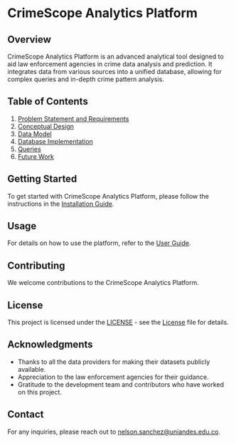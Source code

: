 # CrimeScope Analytics Platform

## Overview

CrimeScope Analytics Platform is an advanced analytical tool designed to aid law enforcement agencies in crime data analysis and prediction. It integrates data from various sources into a unified database, allowing for complex queries and in-depth crime pattern analysis.

## Table of Contents

1. [Problem Statement and Requirements](content/Problem_Statement_and_Requirements.md)
2. [Conceptual Design](content/Conceptual_Design.md)
3. [Data Model](content/Data_Model.md)
4. [Database Implementation](content/Database_Implementation.md)
5. [Queries](content/Queries.md)
6. [Future Work](content/Future_Work.md)


## Getting Started

To get started with CrimeScope Analytics Platform, please follow the instructions in the [Installation Guide](content/Installation_Guide.md).

## Usage

For details on how to use the platform, refer to the [User Guide](content/User_Guide.md).

## Contributing

We welcome contributions to the CrimeScope Analytics Platform.

## License

This project is licensed under the [LICENSE](content/LICENSE.md) - see the [License](content//License.md) file for details.

## Acknowledgments

* Thanks to all the data providers for making their datasets publicly available.
* Appreciation to the law enforcement agencies for their guidance.
* Gratitude to the development team and contributors who have worked on this project.

## Contact

For any inquiries, please reach out to [nelson.sanchez@uniandes.edu.co](mailto:nelson.sanchez@uniandes.edu.co).



